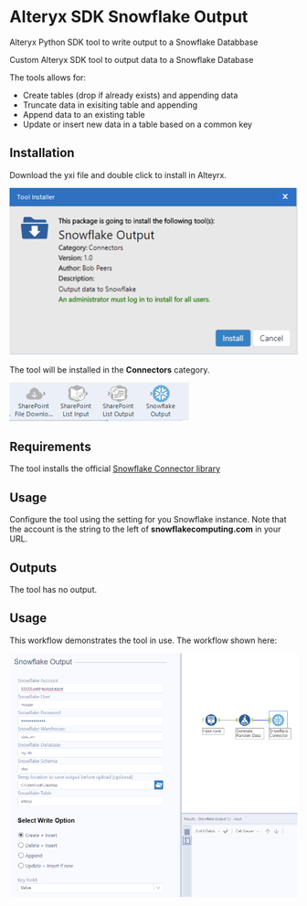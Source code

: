 # Alteryx SDK Snowflake Output
Alteryx Python SDK tool to write output to a Snowflake Databbase

Custom Alteryx SDK tool to output data to a Snowflake Database

The tools allows for:

- Create tables (drop if already exists) and appending data
- Truncate data in exisiting table and appending
- Append data to an existing table
- Update or insert new data in a table based on a common key

## Installation
Download the yxi file and double click to install in Alteyrx. 

<img src="https://github.com/bobpeers/Alteryx_SDK_Snowflake_Output/blob/main/images/install.png" alt="Snowflake Install Dialog">

The tool will be installed in the __Connectors__ category.

<img src="https://github.com/bobpeers/Alteryx_SDK_Snowflake_Output/blob/main/images/toolbar.png" alt="Snowflake Install Toolbar">

## Requirements

The tool installs the official [Snowflake Connector library](https://docs.snowflake.com/en/user-guide/python-connector.html)

## Usage
Configure the tool using the setting for you Snowflake instance. Note that the account is the string to the left of __snowflakecomputing.com__ in your URL.

## Outputs
The tool has no output.

## Usage
This workflow demonstrates the tool in use. The workflow shown here:

<img src="https://github.com/bobpeers/Alteryx_SDK_Snowflake_Output/blob/main/images/configuration.png" width="1000" alt="Snowflake Workflow">
